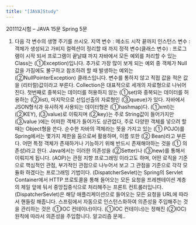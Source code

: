 ```yaml
---
title: "[JAVA]Study"
---
```


201112시험 – JAVA 15문 Spring 5문	
1. 다음 각 변수의 생명 주기를 쓰시오.
지역 변수 :  메소드 시작 끝까지
인스턴스 변수 : 객체가 생성되고 가비지 컬렉션이 정리할 때 까지 
정적 변수(클래스 변수) : 프로그램이 시작 되서 프로그램이 끝날떄 까지
자바에서 모든 예외를 처리할 수 있는 Class는 (①Exception)입니다. 추가로 가장 많이 보게 되는 예외 중 객체가 Null값을 가짐에도 불구하고 참조하려 할 때 발생하는 예외는 (②NullPointerException) 클래스입니다. 
변수를 통하지 않고 직접 값을 적은 값을 (리터럴)값이라고 부른다.
Collection은 대표적으로 세개의 자료형으로 나뉘어진다. 첫번째로 중복되는 데이터를 허용하지 않는 (①set)와 중복되는 데이터를 허용하는 (②list), 마지막으로 선입선출의 자료형인 (③queue)가 있다.
자바에서 JSON형식과 유사하게 사용되는 데이터형은 (①hashmap)다. (①xml)는 (②KEY), (③value)로 이뤄지며 (②key)는 주로 String값이 들어가지만 (③value	)에는 어떠한 객체가 들어가도 상관없다, 주로 다양한 객체를 넣으려 할 때는 Object형을 쓴다.
순수한 자바의 객체라는 뜻을 가지고 있는 (① POJO)를 Spring에서는 몇가지 제한을 둠으로써 활용하며, 이름 또한 (② Bean)라고 부른다.
어떤 특정 객체가 존재하거나 기능하기 위해 반드시 존재해야하는 것을 (① 의존성)라고 한다.
Java에서는 이러한 의존성을 (②Setter)나 (③new)를 통해서 이뤄지게 됩니다.
(AOP)는 관점 지향 프로그래밍 이라고도 하며, 어떤 로직을 기준으로 핵심적인 관점, 부가적인 관점으로 나누어서 보고 그 관점을 기준으로 각각 모듈화 하겠다는 프로그래밍 기법이다.
(DispatcherSevlet)는 Spring의 Servlet Container에서 HTTP 프로토콜을 통해 들어오는 모든 요청을 프레젠테이션 계층의 제일 앞에 둬서 중앙집중식으로 처리해주는 프론트 컨트롤러입니다. (DispatcherSevlet)은 해당 애플리케이션으로 들어오는 모든 요청을 URL에 따라서 핸들링 해줍니다.
스프링에서 자동으로 인스턴스화하여 의존성을 주입해주는 것을 관리하는 것은 (①IOC 컨테이너)이다. (①IOC 컨테이너)는 정해진 (②IOC) 원칙에 따라서 의존성을 주입합니다.
알고리즘 문제..
